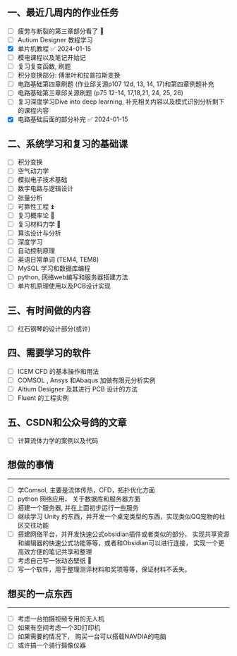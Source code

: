 ## 一、最近几周内的作业任务 
- [ ] 疲劳与断裂的第三章部分看了 🔼
- [ ] Autium Designer 教程学习
- [x] 单片机教程 ✅ 2024-01-15
- [ ] 模电课程以及笔记开始记 
- [ ] 复习复变函数, 刷题 
- [ ] 积分变换部分: 傅里叶和拉普拉斯变换
- [ ] 电路基础第四章刷题 (作业邱关源p107 12d, 13, 14, 17)和第四章例题补充
- [ ] 电路基础第三章邱关源刷题 (p75 12-14, 17,18,21, 24, 25, 26) 
- [ ] 复习深度学习Dive into deep learning, 补充相关内容以及模式识别分析剩下的课程内容 
- [x] 电路基础后面的部分补完 ✅ 2024-01-15

## 二、系统学习和复习的基础课
- [ ] 积分变换 
- [ ] 空气动力学 
- [ ] 模拟电子技术基础 
- [ ] 数字电路与逻辑设计 
- [ ] 张量分析 
- [ ] 可靠性工程 ⏫ 
- [ ] 复习概率论 🔼 
- [ ] 复习材料力学 🔼 
- [ ] 算法设计与分析 
- [ ] 深度学习 
- [ ] 自动控制原理 
- [ ] 英语日常单词 (TEM4, TEM8)
- [ ] MySQL 学习和数据库编程 
- [ ] python, 网络web编写和服务器搭建方法
- [ ] 单片机原理使用以及PCB设计实现

## 三、有时间做的内容
- [ ] 红石钢琴的设计部分(或许)

## 四、需要学习的软件
- [ ] ICEM CFD 的基本操作和用法 
- [ ] COMSOL , Ansys 和Abaqus 加做有限元分析实例 
- [ ] Altium Designer 及其进行 PCB 设计的方法
- [ ] Fluent 的工程实例

## 五、CSDN和公众号鸽的文章 
- [ ] 计算流体力学的案例以及代码 

## 想做的事情
--- 
- [ ] 学Comsol, 主要是流体传热，CFD，拓扑优化方面  
- [ ] python 网络应用， 关于数据库和服务器方面 
- [ ] 搭建一个服务器, 并在上面初步运行一些服务
- [ ] 继续学习 Unity 的东西，并开发一个桌宠类型的东西，实现类似QQ宠物的社区交往功能
- [ ] 搭建网络平台，并开发快速公式obsidian插件或者类似的部分， 实现共享资源和编辑器的快速公式功能等等，或者和Obsidian可以进行连接， 实现一个更高效方便的笔记共享和整理 
- [ ] 考虑自己写一张动态壁纸 🔽 
- [ ] 写一个软件，用于整理测评材料和奖项等等，保证材料不丢失。

## 想买的一点东西 
--- 
- [ ] 考虑一台拍摄视频专用的无人机
- [ ] 如果有空间考虑一个3D打印机
- [ ] 如果需要的情况下， 购买一台可以搭载NAVDIA的电脑
- [ ] 或许搞一个骑行摄像仪器
